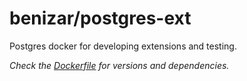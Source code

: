 # benizar/postgres-ext

Postgres docker for developing extensions and testing.

*Check the [Dockerfile](Dockerfile) for versions and dependencies.*
